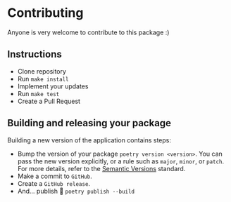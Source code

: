 # Contributing

Anyone is very welcome to contribute to this package :)

## Instructions

- Clone repository
- Run `make install`
- Implement your updates
- Run `make test`
- Create a Pull Request

## Building and releasing your package

Building a new version of the application contains steps:

- Bump the version of your package `poetry version <version>`. You can pass the new version explicitly, or a rule such as `major`, `minor`, or `patch`. For more details, refer to the [Semantic Versions](https://semver.org/) standard.
- Make a commit to `GitHub`.
- Create a `GitHub release`.
- And... publish 🙂 `poetry publish --build`
